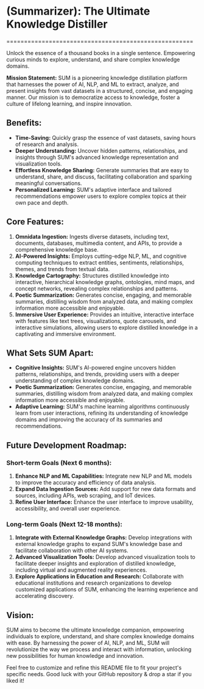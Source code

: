 # (Summarizer): The Ultimate Knowledge Distiller
=====================================================

Unlock the essence of a thousand books in a single sentence. Empowering curious minds to explore, understand, and share complex knowledge domains.

**Mission Statement:** SUM is a pioneering knowledge distillation platform that harnesses the power of AI, NLP, and ML to extract, analyze, and present insights from vast datasets in a structured, concise, and engaging manner. Our mission is to democratize access to knowledge, foster a culture of lifelong learning, and inspire innovation.

**Benefits:**
------------

* **Time-Saving:** Quickly grasp the essence of vast datasets, saving hours of research and analysis.
* **Deeper Understanding:** Uncover hidden patterns, relationships, and insights through SUM's advanced knowledge representation and visualization tools.
* **Effortless Knowledge Sharing:** Generate summaries that are easy to understand, share, and discuss, facilitating collaboration and sparking meaningful conversations.
* **Personalized Learning:** SUM's adaptive interface and tailored recommendations empower users to explore complex topics at their own pace and depth.

**Core Features:**
-----------------

1. **Omnidata Ingestion:** Ingests diverse datasets, including text, documents, databases, multimedia content, and APIs, to provide a comprehensive knowledge base.
2. **AI-Powered Insights:** Employs cutting-edge NLP, ML, and cognitive computing techniques to extract entities, sentiments, relationships, themes, and trends from textual data.
3. **Knowledge Cartography:** Structures distilled knowledge into interactive, hierarchical knowledge graphs, ontologies, mind maps, and concept networks, revealing complex relationships and patterns.
4. **Poetic Summarization:** Generates concise, engaging, and memorable summaries, distilling wisdom from analyzed data, and making complex information more accessible and enjoyable.
5. **Immersive User Experience:** Provides an intuitive, interactive interface with features like text trees, visualizations, quote carousels, and interactive simulations, allowing users to explore distilled knowledge in a captivating and immersive environment.

**What Sets SUM Apart:**
-------------------------

* **Cognitive Insights:** SUM's AI-powered engine uncovers hidden patterns, relationships, and trends, providing users with a deeper understanding of complex knowledge domains.
* **Poetic Summarization:** Generates concise, engaging, and memorable summaries, distilling wisdom from analyzed data, and making complex information more accessible and enjoyable.
* **Adaptive Learning:** SUM's machine learning algorithms continuously learn from user interactions, refining its understanding of knowledge domains and improving the accuracy of its summaries and recommendations.

**Future Development Roadmap:**
-----------------------------

### Short-term Goals (Next 6 months):

1. **Enhance NLP and ML Capabilities:** Integrate new NLP and ML models to improve the accuracy and efficiency of data analysis.
2. **Expand Data Ingestion Sources:** Add support for new data formats and sources, including APIs, web scraping, and IoT devices.
3. **Refine User Interface:** Enhance the user interface to improve usability, accessibility, and overall user experience.

### Long-term Goals (Next 12-18 months):

1. **Integrate with External Knowledge Graphs:** Develop integrations with external knowledge graphs to expand SUM's knowledge base and facilitate collaboration with other AI systems.
2. **Advanced Visualization Tools:** Develop advanced visualization tools to facilitate deeper insights and exploration of distilled knowledge, including virtual and augmented reality experiences.
3. **Explore Applications in Education and Research:** Collaborate with educational institutions and research organizations to develop customized applications of SUM, enhancing the learning experience and accelerating discovery.

**Vision:**
----------

SUM aims to become the ultimate knowledge companion, empowering individuals to explore, understand, and share complex knowledge domains with ease. By harnessing the power of AI, NLP, and ML, SUM will revolutionize the way we process and interact with information, unlocking new possibilities for human knowledge and innovation.

Feel free to customize and refine this README file to fit your project's specific needs. Good luck with your GitHub repository & drop a star if you liked it!
